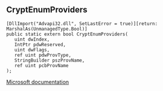## CryptEnumProviders

```
[DllImport("Advapi32.dll", SetLastError = true)][return: MarshalAs(UnmanagedType.Bool)]
public static extern bool CryptEnumProviders(
   uint dwIndex,
   IntPtr pdwReserved,
   uint dwFlags,
   ref uint pdwProvType,
   StringBuilder pszProvName,
   ref uint pcbProvName
);
```

[Microsoft documentation](https://docs.microsoft.com/en-us/windows/win32/api/wincrypt/nf-wincrypt-cryptenumprovidersa)
